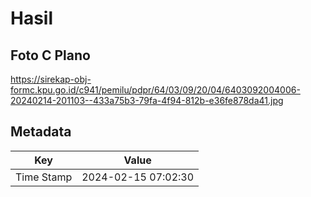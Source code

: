 # Hasil

## Foto C Plano

https://sirekap-obj-formc.kpu.go.id/c941/pemilu/pdpr/64/03/09/20/04/6403092004006-20240214-201103--433a75b3-79fa-4f94-812b-e36fe878da41.jpg


## Metadata

| Key        | Value               |
| ---------- | ------------------- |
| Time Stamp | 2024-02-15 07:02:30 |



